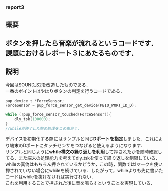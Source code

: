 ### report3
## 概要  

ボタンを押したら音楽が流れるというコードです．  
課題におけるレポート３にあたるものです．  
---
## 説明  

今回はSOUND_S2を改造したものである．  
一番のポイントはやはりボタンの判定を行うコードである．  

```c
pup_device_t *ForceSensor;
ForceSensor = pup_force_sensor_get_device(PBIO_PORT_ID_D);

while (!pup_force_sensor_touched(ForceSensor)){
    dly_tsk(100000);
}
//whileが終了した際の処理をこの先かく．
```

デバイスを初期化する際にはサンプルと同じ**Dポートを指定**しました．これにより端末のDポートにタッチセンサをつなげると使えるようになります．  
サンプルと同じように**while構文の繰り返しを利用**して押されたかを随時確認してる．また端末の処理能力を考えてdly_tskを使って繰り返しを制限している．  
whileの真偽はもちろん押されているかどうか，この時，関数では!マークを使い押されていない場合にwhileを続けている．したがって，whileよりも先に書いたコードはwhileを抜けなければ実行されない．  
これを利用することで押された後に音を鳴らすということを実現している．  
